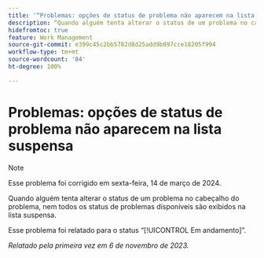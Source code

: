 ```yaml
---
title: '“Problemas: opções de status de problema não aparecem na lista suspensa”'
description: “Quando alguém tenta alterar o status de um problema no cabeçalho do problema, nem todos os status de problemas disponíveis são exibidos na lista suspensa.”
hidefromtoc: true
feature: Work Management
source-git-commit: e399c45c2bb5782d8d25add9b097cce18205f994
workflow-type: tm+mt
source-wordcount: '84'
ht-degree: 100%

---
```



# Problemas: opções de status de problema não aparecem na lista suspensa

>[!NOTE]
>
>Esse problema foi corrigido em sexta-feira, 14 de março de 2024.

Quando alguém tenta alterar o status de um problema no cabeçalho do problema, nem todos os status de problemas disponíveis são exibidos na lista suspensa.

Esse problema foi relatado para o status “[!UICONTROL Em andamento]”.

_Relatado pela primeira vez em 6 de novembro de 2023._
